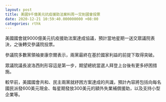 ```yaml
---
layout: post
title: 美國9千億美元抗疫援助法案料周一交到國會投票
date: 2020-12-21 10:59:40.000000000 +08:00
categories: rthk
---
```


美國國會就9000億美元抗疫援助法案達成協議，預計當地星期一送交眾議院表決，之後轉交參議院投票。

參議院多數黨領袖麥康奈爾表示，兩黨最終在基於國家利益的前提下取得突破。

眾議院議長波洛西則形容這是第一步，期望總統當選人拜登上台後有更多紓困措施。

較早前，美國國會共和、民主兩黨就紓困方案達成的共識，預計內容將包括向每名國民派發600美元現金、每星期發放300美元的額外失業補償援助，以及支持小型企業等。
